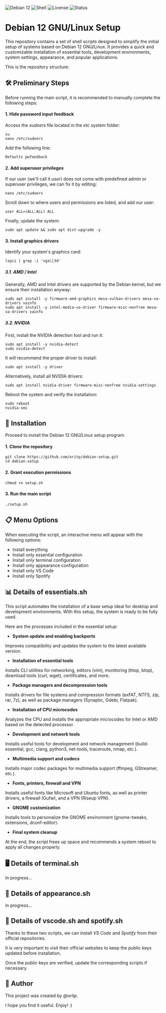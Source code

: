 ![Debian 12](https://img.shields.io/badge/Platform-Debian%2012-blue?logo=debian)
![Shell](https://img.shields.io/badge/Language-Shell-orange?logo=gnubash)
![License](https://img.shields.io/badge/License-MIT%20License-lightgrey)
![Status](https://img.shields.io/badge/Status-In%20Progress-yellow)

# Debian 12 GNU/Linux Setup

This repository contains a set of shell scripts designed to simplify the initial setup of systems based on Debian 12 GNU/Linux. It provides a quick and customizable installation of essential tools, development environments, system settings, appearance, and popular applications.

This is the repository structure:


## 🛠️ Preliminary Steps

Before running the main script, it is recommended to manually complete the following steps:

#### 1. Hide password input feedback

Access the _sudoers_ file located in the _etc_ system folder:

    su
    nano /etc/sudoers

Add the following line:

    Defaults pwfeedback

#### 2. Add superuser privileges

If our user (we'll call it _user_) does not come with predefined admin or superuser privileges, we can fix it by editing:

    nano /etc/sudoers

Scroll down to where users and permissions are listed, and add our user:

    user ALL=(ALL:ALL) ALL

Finally, update the system:

    sudo apt update && sudo apt dist-upgrade -y

#### 3. Install graphics drivers

Identify your system's graphics card:

    lspci | grep -i 'vga\|3d'

##### 3.1. AMD / Intel

Generally, AMD and Intel drivers are supported by the Debian kernel, but we ensure their installation anyway:

    sudo apt install -y firmware-amd-graphics mesa-vulkan-drivers mesa-va-drivers vainfo
    sudo apt install -y intel-media-va-driver firmware-misc-nonfree mesa-va-drivers vainfo

##### 3.2. NVIDIA

First, install the NVIDIA detection tool and run it:

    sudo apt install -y nvidia-detect
    sudo nvidia-detect

It will recommend the proper driver to install:

    sudo apt install -y driver

Alternatively, install all NVIDIA drivers:

    sudo apt install nvidia-driver firmware-misc-nonfree nvidia-settings

Reboot the system and verify the installation:

    sudo reboot
    nvidia-smi


## 🚀 Installation

Proceed to install the Debian 12 GNU/Linux setup program.

#### 1. Clone the repository

    git clone https://github.com/oritp/debian-setup.git
    cd debian-setup

#### 2. Grant execution permissions

    chmod +x setup.sh

#### 3. Run the main script

    ./setup.sh


## 📋 Menu Options

When executing the script, an interactive menu will appear with the following options:

- Install everything
-  Install only essential configuration
-  Install only terminal configuration
-  Install only appearance configuration
-  Install only VS Code
-  Install only Spotify


## 📊 Details of essentials.sh

This script automates the installation of a base setup ideal for desktop and development environments. With this setup, the system is ready to be fully used.

Here are the processes included in the essential setup:

- **System update and enabling backports**

Improves compatibility and updates the system to the latest available version.

- **Installation of essential tools**

Installs CLI utilities for networking, editors (vim), monitoring (htop, btop), download tools (curl, wget), certificates, and more.

- **Package managers and decompression tools**

Installs drivers for file systems and compression formats (exFAT, NTFS, zip, rar, 7z), as well as package managers (Synaptic, Gdebi, Flatpak).

- **Installation of CPU microcodes**

Analyzes the CPU and installs the appropriate microcodes for Intel or AMD based on the detected processor.

- **Development and network tools**

Installs useful tools for development and network management (build-essential, gcc, clang, python3, net-tools, traceroute, nmap, etc.).

- **Multimedia support and codecs**

Installs major codec packages for multimedia support (ffmpeg, GStreamer, etc.).

- **Fonts, printers, firewall and VPN**

Installs useful fonts like Microsoft and Ubuntu fonts, as well as printer drivers, a firewall (Gufw), and a VPN (Riseup VPN).

- **GNOME customization**

Installs tools to personalize the GNOME environment (gnome-tweaks, extensions, dconf-editor).

- **Final system cleanup**

At the end, the script frees up space and recommends a system reboot to apply all changes properly.


## 🖥️ Details of terminal.sh

In progress...


## 🎨 Details of appearance.sh

In progress...


## 🎵 Details of vscode.sh and spotify.sh

Thanks to these two scripts, we can install _VS Code_ and _Spotify_ from their official repositories.

It is very important to visit their official websites to keep the public keys updated before installation.

Once the public keys are verified, update the corresponding scripts if necessary.


## 👦 Author

This project was created by _@oritp_.

I hope you find it useful. Enjoy! :)
